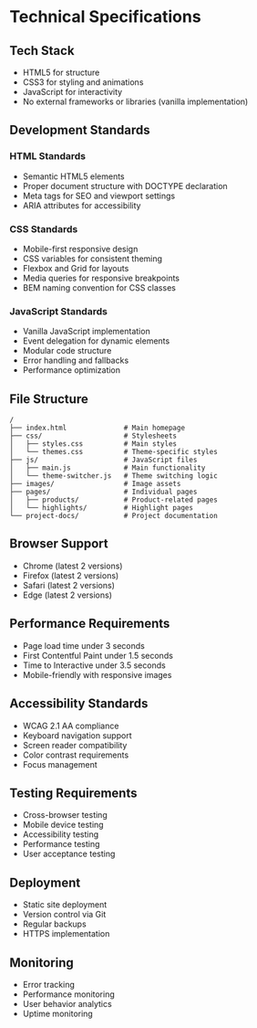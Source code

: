 # Technical Specifications

## Tech Stack
- HTML5 for structure
- CSS3 for styling and animations
- JavaScript for interactivity
- No external frameworks or libraries (vanilla implementation)

## Development Standards
### HTML Standards
- Semantic HTML5 elements
- Proper document structure with DOCTYPE declaration
- Meta tags for SEO and viewport settings
- ARIA attributes for accessibility

### CSS Standards
- Mobile-first responsive design
- CSS variables for consistent theming
- Flexbox and Grid for layouts
- Media queries for responsive breakpoints
- BEM naming convention for CSS classes

### JavaScript Standards
- Vanilla JavaScript implementation
- Event delegation for dynamic elements
- Modular code structure
- Error handling and fallbacks
- Performance optimization

## File Structure
```
/
├── index.html              # Main homepage
├── css/                    # Stylesheets
│   ├── styles.css          # Main styles
│   └── themes.css          # Theme-specific styles
├── js/                     # JavaScript files
│   ├── main.js             # Main functionality
│   └── theme-switcher.js   # Theme switching logic
├── images/                 # Image assets
├── pages/                  # Individual pages
│   ├── products/           # Product-related pages
│   └── highlights/         # Highlight pages
└── project-docs/           # Project documentation
```

## Browser Support
- Chrome (latest 2 versions)
- Firefox (latest 2 versions)
- Safari (latest 2 versions)
- Edge (latest 2 versions)

## Performance Requirements
- Page load time under 3 seconds
- First Contentful Paint under 1.5 seconds
- Time to Interactive under 3.5 seconds
- Mobile-friendly with responsive images

## Accessibility Standards
- WCAG 2.1 AA compliance
- Keyboard navigation support
- Screen reader compatibility
- Color contrast requirements
- Focus management

## Testing Requirements
- Cross-browser testing
- Mobile device testing
- Accessibility testing
- Performance testing
- User acceptance testing

## Deployment
- Static site deployment
- Version control via Git
- Regular backups
- HTTPS implementation

## Monitoring
- Error tracking
- Performance monitoring
- User behavior analytics
- Uptime monitoring 